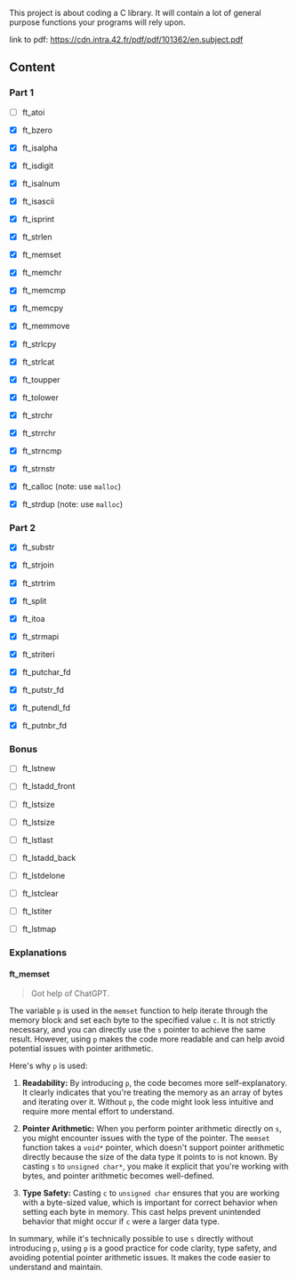 This project is about coding a C library. It will contain a lot of general
purpose functions your programs will rely upon.

link to pdf: https://cdn.intra.42.fr/pdf/pdf/101362/en.subject.pdf

## Content

### Part 1

- [ ] ft_atoi
- [x] ft_bzero
- [x] ft_isalpha
- [x] ft_isdigit
- [x] ft_isalnum
- [x] ft_isascii
- [x] ft_isprint
- [x] ft_strlen
- [x] ft_memset
- [x] ft_memchr
- [x] ft_memcmp
- [x] ft_memcpy
- [x] ft_memmove
- [x] ft_strlcpy
- [x] ft_strlcat
- [x] ft_toupper
- [x] ft_tolower
- [x] ft_strchr
- [x] ft_strrchr
- [x] ft_strncmp
- [x] ft_strnstr

- [x] ft_calloc (note: use `malloc`)
- [x] ft_strdup (note: use `malloc`)


### Part 2

- [x] ft_substr
- [x] ft_strjoin
- [x] ft_strtrim
- [x] ft_split
- [x] ft_itoa
- [x] ft_strmapi
- [x] ft_striteri
- [x] ft_putchar_fd
- [x] ft_putstr_fd
- [x] ft_putendl_fd
- [x] ft_putnbr_fd


### Bonus

- [ ] ft_lstnew
- [ ] ft_lstadd_front
- [ ] ft_lstsize
- [ ] ft_lstsize
- [ ] ft_lstlast
- [ ] ft_lstadd_back
- [ ] ft_lstdelone
- [ ] ft_lstclear
- [ ] ft_lstiter
- [ ] ft_lstmap


### Explanations

#### ft_memset

> Got help of ChatGPT. 

The variable `p` is used in the `memset` function to help iterate through the memory block and set each byte to the specified value `c`. It is not strictly necessary, and you can directly use the `s` pointer to achieve the same result. However, using `p` makes the code more readable and can help avoid potential issues with pointer arithmetic.

Here's why `p` is used:

1. **Readability:** By introducing `p`, the code becomes more self-explanatory. It clearly indicates that you're treating the memory as an array of bytes and iterating over it. Without `p`, the code might look less intuitive and require more mental effort to understand.

2. **Pointer Arithmetic:** When you perform pointer arithmetic directly on `s`, you might encounter issues with the type of the pointer. The `memset` function takes a `void*` pointer, which doesn't support pointer arithmetic directly because the size of the data type it points to is not known. By casting `s` to `unsigned char*`, you make it explicit that you're working with bytes, and pointer arithmetic becomes well-defined.

3. **Type Safety:** Casting `c` to `unsigned char` ensures that you are working with a byte-sized value, which is important for correct behavior when setting each byte in memory. This cast helps prevent unintended behavior that might occur if `c` were a larger data type.

In summary, while it's technically possible to use `s` directly without introducing `p`, using `p` is a good practice for code clarity, type safety, and avoiding potential pointer arithmetic issues. It makes the code easier to understand and maintain.
